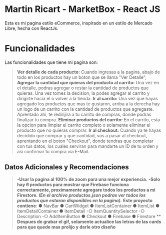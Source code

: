 #  Martin Ricart - MarketBox  - React JS

Esta es mi pagina estilo eCommerce, inspirado en un estilo de Mercado Libre, hecha con ReactJs.

# Funcionalidades
Las funcionalidades que tiene mi pagina son:

> **Ver detalle de cada producto:** Cuando ingresas a la pagina, abajo de todo en los productos hay un boton que se llama "Ver Detalle", 
> **Agregar la cantidad que quieras del producto al carrito:** Una vez en el detalle, podras agregar o restar la cantidad de productos que quieras. Una vez tomes la decision, la podes agregar al carrito y dirigirte hacia el o volver a la tienda.
> **Ir al carrito:** Una vez que hayas agregado los productos que mas te gustaron, arriba a la derecha hay un logo de un carrito con la cantidad de productos que agregaste. Aprentado ahi, te redirijira a tu carrito de compras, donde podras finalizar tu compra.
> **Eliminar productos del carrito:** En el carrito, esta la opcion para limpiar el carrito completo o solamente eliminar el producto que no quieras comprar.
> **Ir al checkout:** Cuando ya te hayas decidido que comprar y que cantidad, vas a pasar al checkout, aprentando en el boton "Checkout", donde tendras que completar con tus datos, los cuales serviran para mandarte un ID de tu orden y asi confirmar tu compra via E-Mail.

## Datos Adicionales y Recomendaciones
> **-Usar la pagina al 100% de zoom para una mejor experiencia.**
> **-Solo hay 6 productos para mostrar que Firebase funciona correctamente, proximamente agregare todos los productos a mi Firestore. *(En el archivo productos.json podras ver todos los productos que estaran disponibles en la pagina).***
> **Este proyecto contiene**:
● NavBar
● CartWidget
● ItemListContainer
● ItemList
● ItemDetailContainer
● ItemDetail
	-○ ItemQuantitySelector
	-○ Description
	-○ AddItemButton
● Checkout
● Firebase
● Firestore
**
>**Despues de grabar el gif, solamente actualice las letras de las cards para que quede mas prolijo y darle otro diseño**